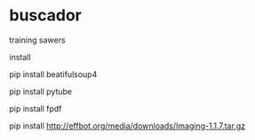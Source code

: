 # buscador
training sawers

install

pip install beatifulsoup4

pip install pytube

pip install fpdf

pip install http://effbot.org/media/downloads/Imaging-1.1.7.tar.gz
